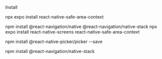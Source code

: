 Install 

npx expo install react-native-safe-area-context

npm install @react-navigation/native @react-navigation/native-stack
  npx expo install react-native-screens react-native-safe-area-context
  
npm install @react-native-picker/picker --save

npm install @react-navigation/native-stack